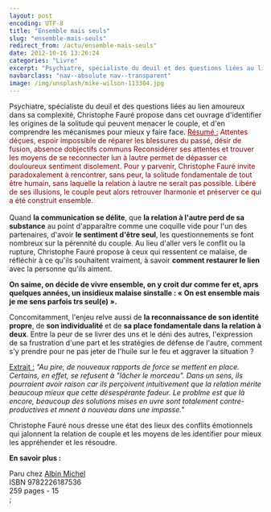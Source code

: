 ```yaml
---
layout: post
encoding: UTF-8
title: "Ensemble mais seuls"
slug: "ensemble-mais-seuls"
redirect_from: /actu/ensemble-mais-seuls"
date: 2012-10-16 13:26:24
categories: "Livre"
excerpt: "Psychiatre, spécialiste du deuil et des questions liées au lien amoureux dans sa complexité, Christophe Fauré propose dans cet ouvrage d'identifier les origines de la solitude qui peuvent menacer le couple, et d'en comprendre les mécanismes pour mieux y faire face."
navbarclass: "nav--absolute nav--transparent"
image: /img/unsplash/mike-wilson-113304.jpg
---
```

Psychiatre, spécialiste du deuil et des questions liées au lien amoureux dans sa complexité, Christophe Fauré propose dans cet ouvrage d'identifier les origines de la solitude qui peuvent menacer le couple, et d'en comprendre les mécanismes pour mieux y faire face.
<font color="3366FF"><span style="background-color: rgb(192, 192, 192);"><font color="800000"><span style="background-color: rgb(255, 255, 255);"><u>Résumé :</u> Attentes déçues, espoir impossible de réparer les blessures du passé, désir de fusion, absence dobjectifs communs Reconsidérer ses attentes et trouver les moyens de se reconnecter lun à lautre permet de dépasser ce douloureux sentiment disolement. Pour y parvenir, Christophe Fauré invite paradoxalement à rencontrer, sans peur, la solitude fondamentale de tout être humain, sans laquelle la relation à lautre ne serait pas possible. Libéré de ses illusions, le couple peut alors retrouver lharmonie et préserver ce qui a été construit ensemble.</span></font>  
</span></font>  
Quand **la communication se délite**, que **la relation à l'autre perd de sa substance** au point d'apparaître comme une coquille vide pour l'un des partenaires, d'avoir **le sentiment d'être seul**, les questionnements se font nombreux sur la pérennité du couple. Au lieu d'aller vers le conflit ou la rupture, Christophe Fauré propose à ceux qui ressentent ce malaise, de réfléchir à ce qu'ils souhaitent vraiment, à savoir **comment restaurer le lien** avec la personne qu'ils aiment.  
  
**On saime, on décide de vivre ensemble, on y croit dur comme fer et, aprs quelques années, un insidieux malaise sinstalle : « On est ensemble mais je me sens parfois trs seul(e) ».**  
  
Concomitamment, l'enjeu relve aussi de **la reconnaissance de son identité propre**, de **son individualité** et de **sa place fondamentale dans la relation à deux**. Entre la peur de se livrer des uns et le déni des autres, l'expression de sa frustration d'une part et les stratégies de défense de l'autre, comment s'y prendre pour ne pas jeter de l'huile sur le feu et aggraver la situation ?  
  
<u>Extrait :</u> _"Au pire, de nouveaux rapports de force se mettent en place. Certains, en effet, se refusent à "lâcher le morceau". Dans un sens, ils pourraient avoir raison car ils perçoivent intuitivement que la relation mérite beaucoup mieux que cette désespérante fadeur. Le problme est que là encore, beaucoup des solutions mises en uvre sont totalement contre-productives et mnent à nouveau dans une impasse."_  
  
Christophe Fauré nous dresse une état des lieux des conflits émotionnels qui jalonnent la relation de couple et les moyens de les identifier pour mieux les appréhender et les résoudre.  
  
**En savoir plus :**  
  
Paru chez [Albin Michel](http://www.albin-michel.fr/Ensemble-mais-seuls-EAN=9782226187536)  
ISBN 9782226187536  
259 pages - 15   
  ;